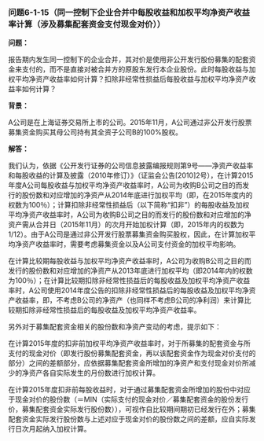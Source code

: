 ### 问题6-1-15（同一控制下企业合并中每股收益和加权平均净资产收益率计算（涉及募集配套资金支付现金对价））

**问题：**

报告期内发生同一控制下的企业合并，其对价是使用非公开发行股份募集的配套资金来支付的，而不是直接对被合并方的原股东发行本企业股份。此时每股收益与加权平均净资产收益率如何计算？扣除非经常性损益后每股收益与加权平均净资产收益率如何计算？

**背景：**

A公司是在上海证券交易所上市的公司。2015年11月，A公司通过非公开发行股票募集资金购买其母公司持有其全资子公司B的100%股权。

**解答：**

我们认为，依据《公开发行证券的公司信息披露编报规则第9号——净资产收益率和每股收益的计算及披露（2010年修订）》（证监会公告[2010]2号），在计算2015年度A公司每股收益与加权平均净资产收益率时，A公司为收购B公司之目的而发行的股份数和对应增加的净资产从2014年底进行加权平均（即，在2015年度内的权数为100％）；计算扣除非经常性损益后（以下简称“扣非”）的每股收益及加权平均净资产收益率时，A公司为收购B公司之目的而发行的股份数和对应增加的净资产需从合并日（2015年11月）的次月开始加权计算（即，2015年内的权数为1/12）。由于A公司是通过非公开发行股票募集资金购买股权，因此，在计算加权平均净资产收益率时，需要考虑募集资金以及A公司支付资金的加权平均影响。

在计算比较期每股收益与加权平均净资产收益率时，A公司为收购B公司之目的而发行的股份数和对应增加的净资产从2013年底进行加权平均（即2014年内的权数为100％）；在计算比较期扣除非经常性损益后的每股收益及加权平均净资产收益率时，A公司使用2014年度公告的扣除非经常性损益后的每股收益及加权平均净资产收益率，即，不考虑B公司的净资产（也同样不考虑B公司的净利润）来计算比较期扣除非经常性损益后的每股收益及加权平均净资产收益率。

另外对于募集配套资金相关的股份数和净资产变动的考虑，提示如下：

在计算2015年度的扣非前加权平均净资产收益率时，对于所募集的配套资金与所支付的现金对价（即发行股份募集配套资金，再以该配套资金作为现金对价支付的部分）之间的差额部分，应依据募集配套资金所增加的净资产和支付现金对价所减少的净资产各自实际发生的月份数进行加权计算。

在计算2015年度扣非前每股收益时，对于通过募集配套资金所增加的股份中对应于现金对价的股份数（＝MIN（实际支付的现金对价／募集配套资金的股份发行价，募集配套资金实际发行股份数）），可视作自比较期间期初已经发行在外；募集配套资金实际发行股份数与上述对应于现金对价的股份数之间的差额，应自实际发行日次月起纳入加权计算。